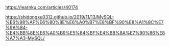 https://learnku.com/articles/40174

https://shidongxu0312.github.io/2019/11/13/MySQL-%E6%98%AF%E6%80%8E%E6%A0%B7%E8%BF%90%E8%A1%8C%E7%9A%84-%E4%BB%8E%E6%A0%B9%E5%84%BF%E4%B8%8A%E7%90%86%E8%A7%A3-MySQL/



